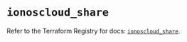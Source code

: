 # `ionoscloud_share`

Refer to the Terraform Registry for docs: [`ionoscloud_share`](https://registry.terraform.io/providers/ionos-cloud/ionoscloud/6.6.6/docs/resources/share).

